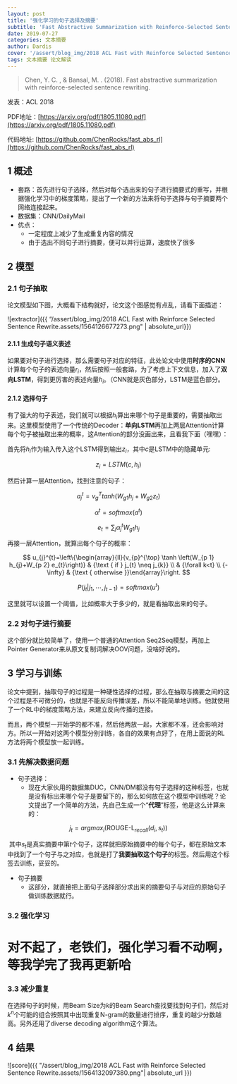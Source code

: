 ```yaml
---
layout: post
title: '强化学习的句子选择及摘要'
subtitle: 'Fast Abstractive Summarization with Reinforce-Selected Sentence Rewriting'
date: 2019-07-27
categories: 文本摘要
author: Dardis
cover: '/assert/blog_img/2018 ACL Fast with Reinforce Selected Sentence Rewrite.assets/timg.jpg'
tags: 文本摘要 论文解读
---
```



> Chen, Y. C. , & Bansal, M. . (2018). Fast abstractive summarization with reinforce-selected sentence rewriting.

发表：ACL 2018

PDF地址：[https://arxiv.org/pdf/1805.11080.pdf](https://arxiv.org/pdf/1805.11080.pdf)

代码地址:  [https://github.com/ChenRocks/fast_abs_rl](https://github.com/ChenRocks/fast_abs_rl)



## 1 概述

- 套路：首先进行句子选择，然后对每个选出来的句子进行摘要式的重写，并根据强化学习中的梯度策略，提出了一个新的方法来将句子选择与句子摘要两个网络连接起来。
- 数据集：CNN/DailyMail
- 优点：
  - 一定程度上减少了生成重复内容的情况
  - 由于选出不同句子进行摘要，便可以并行运算，速度快了很多



## 2 模型

### 2.1 句子抽取

论文模型如下图，大概看下结构就好，论文这个图感觉有点乱，请看下面描述：

![extractor]({{ “/assert/blog_img/2018 ACL Fast with Reinforce Selected Sentence Rewrite.assets/1564126677273.png" | absolute_url}})

#### 2.1.1 生成句子语义表述

如果要对句子进行选择，那么需要句子对应的特征，此处论文中使用**时序的CNN**计算每个句子的表述向量$r_i$，然后按照一般套路，为了考虑上下文信息，加入了**双向LSTM**，得到更厉害的表述向量$h_i$。（CNN就是灰色部分，LSTM是蓝色部分。

#### 2.1.2 选择句子

有了强大的句子表述，我们就可以根据$h_i$算出来哪个句子是重要的，需要抽取出来。这里模型使用了一个传统的Decoder：**单向LSTM**再加上两层Attention计算每个句子被抽取出来的概率，这Attention的部分没画出来，且看我下面（嘿嘿）：

首先将$h_i$作为输入传入这个LSTM得到输出$z_i$，其中$c$是LSTM中的隐藏单元:

$$
z_i = LSTM(c,h_i)
$$

然后计算一层Attention，找到注意的句子：

$$
a_j^t=v_g^Ttanh(W_{g1}h_j+W_{g2}z_t)
$$

$$
\alpha^t=softmax(a^t)
$$

$$
e_t=\sum_j\alpha_j^tW_{g1}h_j
$$

再接一层Attention，就算出每个句子的概率：

$$
u_{j}^{t}=\left\{\begin{array}{ll}{v_{p}^{\top} \tanh \left(W_{p 1} h_{j}+W_{p 2} e_{t}\right)} & {\text { if } j_{t} \neq j_{k}} \\  & {\forall k<t} \\ {-\infty} & {\text { otherwise }}\end{array}\right.
$$

$$
P(j_t|j_1,\cdots,j_{t-1}) = softmax(u^t)
$$

这里就可以设置一个阈值，比如概率大于多少的，就是看抽取出来的句子。

### 2.2 对句子进行摘要

这个部分就比较简单了，使用一个普通的Attention Seq2Seq模型，再加上Pointer Generator来从原文复制词解决OOV问题，没啥好说的。



## 3 学习与训练

论文中提到，抽取句子的过程是一种硬性选择的过程，那么在抽取与摘要之间的这个过程是不可微分的，也就是不能反向传播误差，所以不能简单地训练。他就使用了一个RL中的梯度策略方法，来建立反向传播的连接。

而且，两个模型一开始学的都不准，然后他两放一起，大家都不准，还会影响对方。所以一开始对这两个模型分别训练，各自的效果有点好了，在用上面说的RL方法将两个模型放一起训练。

### 3.1 先解决数据问题

- 句子选择：
  - 现在大家伙用的数据集DUC，CNN/DM都没有句子选择的这种标签，也就是没有标出来哪个句子是要留下的，那么如何放在这个模型中训练呢？论文提出了一个简单的方法，先自己生成一个“**代理**”标签，他是这么计算来的：

$$
j_t = argmax_i(\text{ROUGE-L}_{recall}(d_i,s_t))
$$

​	其中$s_t$是真实摘要中第$t$个句子，这样就把原始摘要中的每个句子，都在原始文本中找到了一个句子与之对应，也就是打了**我要抽取这个句子**的标签。然后用这个标签去训练，妥妥的。

- 句子摘要
  - 这部分，就直接把上面句子选择部分求出来的摘要句子与对应的原始句子做训练数据就行。

### 3.2 强化学习

<h1>对不起了，老铁们，强化学习看不动啊，等我学完了我再更新哈</h1>

### 3.3 减少重复

在选择句子的时候，用Beam Size为$k$的Beam Search查找要找到句子们，然后对$k^n$个可能的组合按照其中出现重复N-gram的数量进行排序，重复的越少分数越高。另外还用了diverse decoding algorithm这个算法。



## 4 结果

![score]({{ "/assert/blog_img/2018 ACL Fast with Reinforce Selected Sentence Rewrite.assets/1564132097380.png"| absolute_url }})
